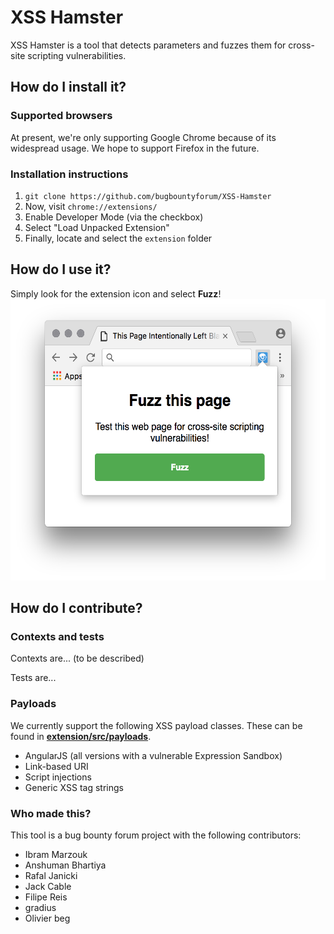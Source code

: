 # XSS Hamster
XSS Hamster is a tool that detects parameters and fuzzes them for cross-site scripting vulnerabilities.

## How do I install it?
### Supported browsers
At present, we're only supporting Google Chrome because of its widespread usage.
We hope to support Firefox in the future.

### Installation instructions
1. `git clone https://github.com/bugbountyforum/XSS-Hamster`
2. Now, visit `chrome://extensions/`
3. Enable Developer Mode (via the checkbox)
4. Select "Load Unpacked Extension"
5. Finally, locate and select the `extension` folder

## How do I use it?
Simply look for the extension icon and select **Fuzz**!
<img src="example.png" alt="Screenshot of extension Fuzz window" height="450"/>

## How do I contribute?
### Contexts and tests
Contexts are... (to be described)

Tests are...

### Payloads
We currently support the following XSS payload classes. These can be found in [**extension/src/payloads**](https://github.com/bugbountyforum/XSS-Hamster/tree/master/extension/src/payloads).

* AngularJS (all versions with a vulnerable Expression Sandbox)
* Link-based URI
* Script injections 
* Generic XSS tag strings

### Who made this?
This tool is a bug bounty forum project with the following contributors:
- Ibram Marzouk
- Anshuman Bhartiya
- Rafal Janicki
- Jack Cable
- Filipe Reis
- gradius
- Olivier beg
